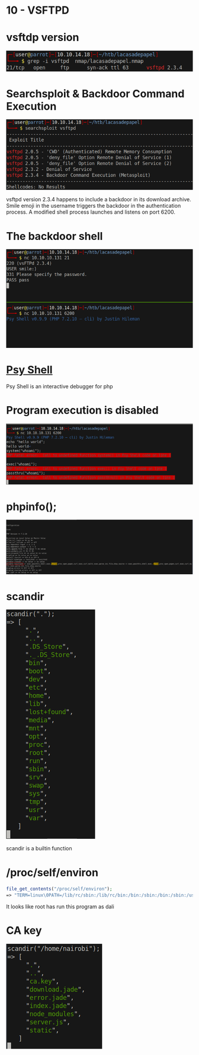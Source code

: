 # 10 - VSFTPD


# vsftdp version

![](vx_images/4259620228978.png)

# Searchsploit & Backdoor Command Execution

![](vx_images/1739003786501.png)

vsftpd version 2.3.4 happens to include a backdoor in its download archive. Smile emoji in the username triggers the backdoor in the authentication process. A modified shell process launches and listens on port 6200.


# The backdoor shell
![](vx_images/3185624575593.png)


# [Psy Shell](https://psysh.org/#features)
Psy Shell is an interactive debugger  for php


# Program execution is disabled

![](vx_images/2971551901344.png)



# phpinfo();
![](vx_images/3346916849748.png)


# scandir
![](vx_images/3788046536390.png)

scandir is a builtin function


# /proc/self/environ

```php
file_get_contents("/proc/self/environ");
=> "TERM=linux\0PATH=/lib/rc/sbin:/lib/rc/bin:/bin:/sbin:/bin:/sbin:/usr/bin:/usr/sbin:/usr/bin:/usr/sbin:/usr/local/bin:/usr/local/sbin\0MAIL=/var/mail/dali\0LOGNAME=dali\0USER=dali\0USERNAME=dali\0HOME=/home/dali\0SHELL=/usr/bin/psysh\0SUDO_COMMAND=/usr/bin/node /home/dali/server.js\0SUDO_USER=root\0SUDO_UID=0\0SUDO_GID=0\0"
```


It looks like root has run this program as dali


# CA key

![](vx_images/1043828992869.png)


